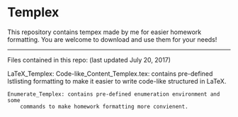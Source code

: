 # Templex
This repository contains tempex made by me for easier homework formatting.
You are welcome to download and use them for your needs!

-----------------------------------------------------------------------------
Files contained in this repo: (last updated July 20, 2017)

LaTeX_Templex:
	Code-like_Content_Templex.tex: contains pre-defined lstlisting formatting
		to make it easier to write code-like structured in LaTeX.

	Enumerate_Templex: contains pre-defined enumeration environment and some
		commands to make homework formatting more convienent.